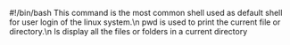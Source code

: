 #!/bin/bash This command is the most common shell used as default shell for user login of the linux system.\n
pwd is used to print the current file or directory.\n
ls display all the files or folders in a current directory
